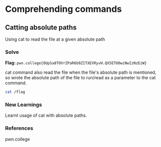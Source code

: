 # Comprehending commands

## Catting absolute paths
Using cat to read the file at a given absolute path 

### Solve
**Flag:** `pwn.college{0UpSa8TOVrZPaR6b9ZITXEVRyvH.QX5ETO0wiNwIzNzEzW}`

cat command also read the file when the file's absolute path is mentioned, so wrote the absolute path of the file to run/read as a parameter to the cat command.

```bash
cat /flag
```

### New Learnings
Learnt usage of cat with absolute paths.

### References 
pwn.college
